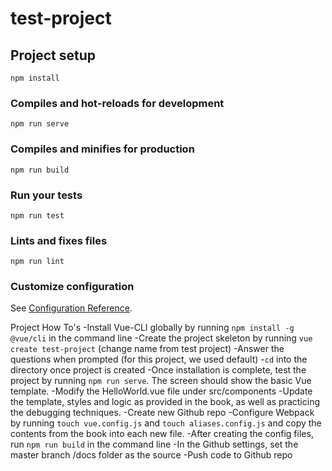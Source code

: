 # test-project

## Project setup
```
npm install
```

### Compiles and hot-reloads for development
```
npm run serve
```

### Compiles and minifies for production
```
npm run build
```

### Run your tests
```
npm run test
```

### Lints and fixes files
```
npm run lint
```

### Customize configuration
See [Configuration Reference](https://cli.vuejs.org/config/).

Project How To's
-Install Vue-CLI globally by running `npm install -g @vue/cli` in the command line
-Create the project skeleton by running `vue create test-project` (change name from test project)
-Answer the questions when prompted (for this project, we used default)
-`cd` into the directory once project is created
-Once installation is complete, test the project by running `npm run serve`. The screen should show the basic Vue template.
-Modify the HelloWorld.vue file under src/components
-Update the template, styles and logic as provided in the book, as well as practicing the debugging techniques. 
-Create new Github repo
-Configure Webpack by running `touch vue.config.js` and `touch aliases.config.js` and copy the contents from the book into each new file. 
-After creating the config files, run `npm run build` in the command line
-In the Github settings, set the master branch /docs folder as the source
-Push code to Github repo

